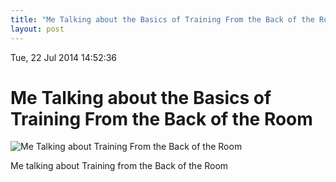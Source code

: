 ```yaml
---
title: "Me Talking about the Basics of Training From the Back of the Room"
layout: post 
---
```


Tue, 22 Jul 2014 14:52:36 

# Me Talking about the Basics of Training From the Back of the Room

![Me Talking about Training From the Back of the Room](http://www.youtube.com/watch?v=l2jsG6P2QGM)

Me talking about Training from the Back of the Room
